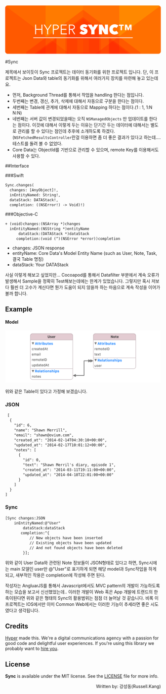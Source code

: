 ![이미지](../img/012-21.png)

#Sync

  제목에서 보이듯이 Sync 프로젝트는 데이터 동기화를 위한 프로젝트 입니다. 단, 이 프로젝트는 Json Data와 table의 동기화를 위해서 여러가지 장치를 마련해 놓고 있는데요.

  * 먼저, Background Thread를 통해서 작업을 handling 한다는 점입니다.
  * 두번째는 변경, 갱신, 추가, 삭제에 대해서 자동으로 구분을 한다는 점이다.
  * 세번째는 Table에 관계에 대해서 자동으로 Mapping 하다는 점이다.(1 : 1, 1:N N:N)
  * 네번째는 서버 값이 변경되었을때는 오직 ``NSManagedObjects`` 만 업데이트를 한다는 점이다. 이것에 대해서 이렇게 두는 이유는 단기간 두는 데이터에 대해서는 별도로 관리를 할 수 있다는 점인데 추후에 소개하도록 하겠다.(``NSFetchedResultsController``란걸 이용하면 좀 더 좋은 결과가 있다고 하는데....테스트를 돌려 볼 수 없었다.
  *  Core Data는 ObjectId를 기반으로 관리할 수 있으며, remote Key를 이용해서도 사용할 수 있다.

##Interface

###Swift

	Sync.changes(
	  changes: [AnyObject]!,
	  inEntityNamed: String!,
	  dataStack: DATAStack!,
	  completion: ((NSError!) -> Void)!)

###Objective-C

	+ (void)changes:(NSArray *)changes
	  inEntityNamed:(NSString *)entityName
	      dataStack:(DATAStack *)dataStack
	     completion:(void (^)(NSError *error))completion


  * changes: JSON response
  *	entityName: Core Data's Model Entity Name (such as User, Note, Task, 결국 Table 명칭)
  * dataStack: Your DATAStack

사실 이렇게 해보고 싶었지만... Cocoapod를 통해서 Datafilter 부분에서 계속 오류가 발생해서 Sample을 정확히 Test해보는데에는 한계가 있었습니다. 그렇지만 혹시 저보다 훨씬 더 고수가 계신다면 뭔가 도움이 되지 않을까 하는 마음으로 계속 작성을 이어가 볼까 합니다.

## Example

#### Model

![이미지](../img/012-21-01.png)

위와 같은 Table이 있다고 가정해 보겠습니다.

### JSON

	 [
	  {
	    "id": 6,
	    "name": "Shawn Merrill",
	    "email": "shawn@ovium.com",
	    "created_at": "2014-02-14T04:30:10+00:00",
	    "updated_at": "2014-02-17T10:01:12+00:00",
	    "notes": [
	      {
	        "id": 0,
	        "text": "Shawn Merril's diary, episode 1",
	        "created_at": "2014-03-11T19:11:00+00:00",
	        "updated_at": "2014-04-18T22:01:00+00:00"
	      }
	    ]
	  }
	]


### Sync

	[Sync changes:JSON
		inEntityNamed:@"User"
		    dataStack:dataStack
		   completion:^{
		       // New objects have been inserted
		       // Existing objects have been updated
		       // And not found objects have been deleted
		    }];

위와 같이 User Data와 관련된 Note 정보들이 JSON형태로 있다고 하면, Sync시에는 main 모델인 user만 @"User"로 표기하게 되면
해당 model과 Sync작업을 하게 되고, 새부적인 작용은 completion에 작성해 주면 된다.

작성자는 AngluarJS를 통해서 Javascript에서도 MVC pattern의 개발이 가능하도록 하는 모습을 보고서 신선했었는데.. 이러한 개발이 Web 혹은 App 개발에 트랜드의 한 축이된다면 위와 같은 형태의 Sync의 활용범위는 점점 더 늘어날 것 같습니다. 비록 이 프로젝트는 IOS에서만 이미 Common Web에서는 이러한 기능이 추세라면 좋은 시도였다고 생각됩니다.

## Credits

[Hyper](http://hyper.no) made this. We're a digital communications agency with a passion for good code and delightful user experiences. If you're using this library we probably want to [hire you](https://github.com/hyperoslo/iOS-playbook/blob/master/HYPER_RECIPES.md).

## License

**Sync** is available under the MIT license. See the [LICENSE](https://github.com/hyperoslo/Sync/blob/master/LICENSE.md) file for more info.

<div style="text-align:right">
 Written by: 강성동(Russell.Kang)
</div>
